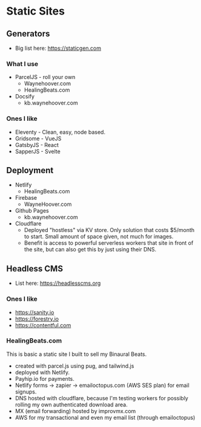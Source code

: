 # Static Sites

## Generators
- Big list here: https://staticgen.com
### What I use
- ParcelJS - roll your own
    - Waynehoover.com
    - HealingBeats.com
- Docsify
    - kb.waynehoover.com
### Ones I like
- Eleventy - Clean, easy, node based.
- Gridsome - VueJS
- GatsbyJS - React
- SapperJS - Svelte

## Deployment
- Netlify
    - HealingBeats.com
- Firebase
    - WayneHoover.com
- Github Pages
    - kb.waynehoover.com
- Cloudflare
    - Deployed "hostless" via KV store. Only solution that costs $5/month to start. Small amount of space given, not much for images. 
    - Benefit is access to powerful serverless workers that site in front of the site, but can also get this by just using their DNS.

## Headless CMS
- List here: https://headlesscms.org
### Ones I like
- https://sanity.io
- https://forestry.io
- https://contentful.com

### HealingBeats.com
This is basic a static site I built to sell my Binaural Beats.
- created with parcel.js using pug, and tailwind.js 
- deployed with Netlify. 
- Payhip.io for payments. 
- Netlify forms -> zapier -> emailoctopus.com (AWS SES plan) for email signups.
- DNS hosted with cloudflare, because I'm testing workers for possibly rolling my own authenticated download area.
- MX (email forwarding) hosted by improvmx.com
- AWS for my transactional and even my email list (through emailoctopus)